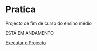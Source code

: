 # Pratica
 Projecto de fim de curso do ensino médio

ESTÁ EM ANDAMENTO

<a href="https://lucia-mendes.github.io/Pratica/pagina-principal/index.html"> Executar o Projecto </a> 